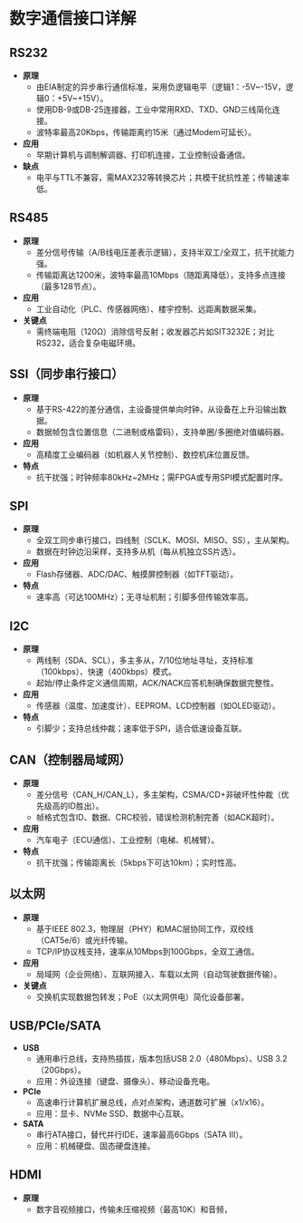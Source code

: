 # 数字通信接口详解

## **RS232**
- **原理**  
  - 由EIA制定的异步串行通信标准，采用负逻辑电平（逻辑1：-5V~-15V，逻辑0：+5V~+15V）。  
  - 使用DB-9或DB-25连接器，工业中常用RXD、TXD、GND三线简化连接。  
  - 波特率最高20Kbps，传输距离约15米（通过Modem可延长）。  
- **应用**  
  - 早期计算机与调制解调器、打印机连接，工业控制设备通信。  
- **缺点**  
  - 电平与TTL不兼容，需MAX232等转换芯片；共模干扰抗性差；传输速率低。


## **RS485**
- **原理**  
  - 差分信号传输（A/B线电压差表示逻辑），支持半双工/全双工，抗干扰能力强。  
  - 传输距离达1200米，波特率最高10Mbps（随距离降低），支持多点连接（最多128节点）。  
- **应用**  
  - 工业自动化（PLC、传感器网络）、楼宇控制、远距离数据采集。  
- **关键点**  
  - 需终端电阻（120Ω）消除信号反射；收发器芯片如SIT3232E；对比RS232，适合复杂电磁环境。


## **SSI（同步串行接口）**
- **原理**  
  - 基于RS-422的差分通信，主设备提供单向时钟，从设备在上升沿输出数据。  
  - 数据帧包含位置信息（二进制或格雷码），支持单圈/多圈绝对值编码器。  
- **应用**  
  - 高精度工业编码器（如机器人关节控制）、数控机床位置反馈。  
- **特点**  
  - 抗干扰强；时钟频率80kHz~2MHz；需FPGA或专用SPI模式配置时序。

## **SPI**
- **原理**  
  - 全双工同步串行接口，四线制（SCLK、MOSI、MISO、SS），主从架构。  
  - 数据在时钟边沿采样，支持多从机（每从机独立SS片选）。  
- **应用**  
  - Flash存储器、ADC/DAC、触摸屏控制器（如TFT驱动）。  
- **特点**  
  - 速率高（可达100MHz）；无寻址机制；引脚多但传输效率高。

## **I2C**
- **原理**  
  - 两线制（SDA、SCL），多主多从，7/10位地址寻址，支持标准（100kbps）、快速（400kbps）模式。  
  - 起始/停止条件定义通信周期，ACK/NACK应答机制确保数据完整性。  
- **应用**  
  - 传感器（温度、加速度计）、EEPROM、LCD控制器（如OLED驱动）。  
- **特点**  
  - 引脚少；支持总线仲裁；速率低于SPI，适合低速设备互联。

## **CAN（控制器局域网）**
- **原理**  
  - 差分信号（CAN_H/CAN_L），多主架构，CSMA/CD+非破坏性仲裁（优先级高的ID胜出）。  
  - 帧格式包含ID、数据、CRC校验，错误检测机制完善（如ACK超时）。  
- **应用**  
  - 汽车电子（ECU通信）、工业控制（电梯、机械臂）。  
- **特点**  
  - 抗干扰强；传输距离长（5kbps下可达10km）；实时性高。

## **以太网**
- **原理**  
  - 基于IEEE 802.3，物理层（PHY）和MAC层协同工作，双绞线（CAT5e/6）或光纤传输。  
  - TCP/IP协议栈支持，速率从10Mbps到100Gbps，全双工通信。  
- **应用**  
  - 局域网（企业网络）、互联网接入、车载以太网（自动驾驶数据传输）。  
- **关键点**  
  - 交换机实现数据包转发；PoE（以太网供电）简化设备部署。

## **USB/PCIe/SATA**
- **USB**  
  - 通用串行总线，支持热插拔，版本包括USB 2.0（480Mbps）、USB 3.2（20Gbps）。  
  - 应用：外设连接（键盘、摄像头）、移动设备充电。  
- **PCIe**  
  - 高速串行计算机扩展总线，点对点架构，通道数可扩展（x1/x16）。  
  - 应用：显卡、NVMe SSD、数据中心互联。  
- **SATA**  
  - 串行ATA接口，替代并行IDE，速率最高6Gbps（SATA III）。  
  - 应用：机械硬盘、固态硬盘连接。

## **HDMI**
- **原理**  
  - 数字音视频接口，传输未压缩视频（最高10K）和音频，

